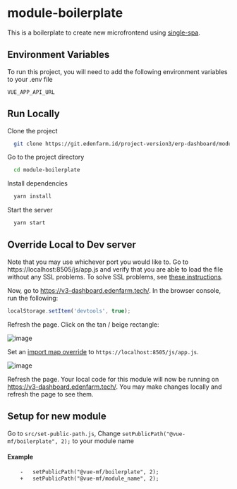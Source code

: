 # module-boilerplate

This is a boilerplate to create new microfrontend using [single-spa](https://single-spa.js.org).


## Environment Variables

To run this project, you will need to add the following environment variables to your .env file

`VUE_APP_API_URL`



## Run Locally

Clone the project

```bash
  git clone https://git.edenfarm.id/project-version3/erp-dashboard/module-boilerplate.git
```

Go to the project directory

```bash
  cd module-boilerplate
```

Install dependencies

```bash
  yarn install
```

Start the server

```bash
  yarn start
```


## Override Local to Dev server

Note that you may use whichever port you would like to. Go to https://localhost:8505/js/app.js and verify that you are able to load the file without any SSL problems. To solve SSL problems, see [these instructions](https://improveandrepeat.com/2016/09/allowing-self-signed-certificates-on-localhost-with-chrome-and-firefox/).

Now, go to https://v3-dashboard.edenfarm.tech/. In the browser console, run the following:

```js
localStorage.setItem('devtools', true);
```

Refresh the page. Click on the tan / beige rectangle:

![image](https://user-images.githubusercontent.com/5524384/75211359-e46b9280-5740-11ea-80bb-974846df414b.png)

Set an [import map override](https://github.com/joeldenning/import-map-overrides/) to `https://localhost:8505/js/app.js`.

![image](https://user-images.githubusercontent.com/5524384/75211553-7e333f80-5741-11ea-97d6-d3d86ffd1826.png)

Refresh the page. Your local code for this module will now be running on https://v3-dashboard.edenfarm.tech/. You may make changes locally and refresh the page to see them.

## Setup for new module

Go to `src/set-public-path.js`, Change `setPublicPath("@vue-mf/boilerplate", 2);` to your module name
#### Example
```diff
    -   setPublicPath("@vue-mf/boilerplate", 2);
    +   setPublicPath("@vue-mf/module_name", 2);
```
